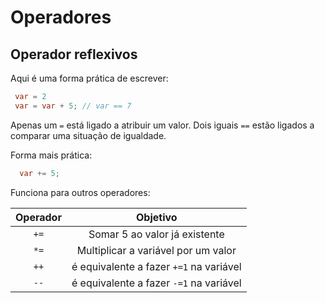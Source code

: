 # Operadores

## Operador reflexivos

Aqui é uma forma prática de escrever:

```java
 var = 2
 var = var + 5; // var == 7
```

Apenas um `=` está ligado a atribuir um valor.
Dois iguais `==` estão ligados a comparar uma situação de igualdade.

Forma mais prática:

```java
  var += 5;
```

Funciona para outros operadores:

|Operador|Objetivo|
|:--:| :--: |
|`+=`| Somar 5 ao valor já existente |
|`*=`| Multiplicar a variável por um valor |
|`++`| é equivalente a fazer `+=1` na variável |
|`--`| é equivalente a fazer `-=1` na variável|